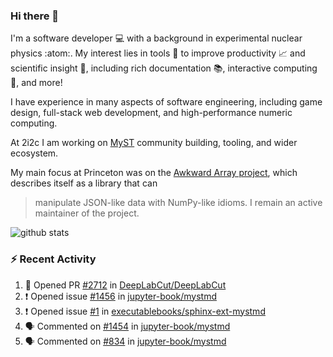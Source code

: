 ### Hi there 👋 

I'm a software developer 💻 with a background in experimental nuclear physics :atom:. My interest lies in tools :wrench: to improve productivity :chart_with_upwards_trend: and scientific insight :telescope:, including rich documentation 📚, interactive computing 🧮, and more! 

I have experience in many aspects of software engineering, including game design, full-stack web development, and high-performance numeric computing. 

At 2i2c I am working on [MyST](https://github.com/jupyter-book/mystmd) community building, tooling, and wider ecosystem. 

My main focus at Princeton was on the [Awkward Array project](awkward-array.org/), which describes itself as a library that can 
> manipulate JSON-like data with NumPy-like idioms. I remain an active maintainer of the project. 

![github stats](https://github-readme-stats.vercel.app/api?username=agoose77&show_icons=true&hide_rank=true&hide_title=true&bg_color=30,e76445,904e95&text_color=efe3ec&icon_color=efe3ec)
<!--
**agoose77/agoose77** is a ✨ _special_ ✨ repository because its `README.md` (this file) appears on your GitHub profile.

Here are some ideas to get you started:

- 🔭 I’m currently working on ...
- 🌱 I’m currently learning ...
- 👯 I’m looking to collaborate on ...
- 🤔 I’m looking for help with ...
- 💬 Ask me about ...
- 📫 How to reach me: ...
- 😄 Pronouns: ...
- ⚡ Fun fact: ...
-->

### :zap: Recent Activity

<!--START_SECTION:activity-->
1. 💪 Opened PR [#2712](https://github.com/DeepLabCut/DeepLabCut/pull/2712) in [DeepLabCut/DeepLabCut](https://github.com/DeepLabCut/DeepLabCut)
2. ❗ Opened issue [#1456](https://github.com/jupyter-book/mystmd/issues/1456) in [jupyter-book/mystmd](https://github.com/jupyter-book/mystmd)
3. ❗ Opened issue [#1](https://github.com/executablebooks/sphinx-ext-mystmd/issues/1) in [executablebooks/sphinx-ext-mystmd](https://github.com/executablebooks/sphinx-ext-mystmd)
4. 🗣 Commented on [#1454](https://github.com/jupyter-book/mystmd/pull/1454#issuecomment-2284082838) in [jupyter-book/mystmd](https://github.com/jupyter-book/mystmd)
5. 🗣 Commented on [#834](https://github.com/jupyter-book/mystmd/issues/834#issuecomment-2284057580) in [jupyter-book/mystmd](https://github.com/jupyter-book/mystmd)
<!--END_SECTION:activity-->
